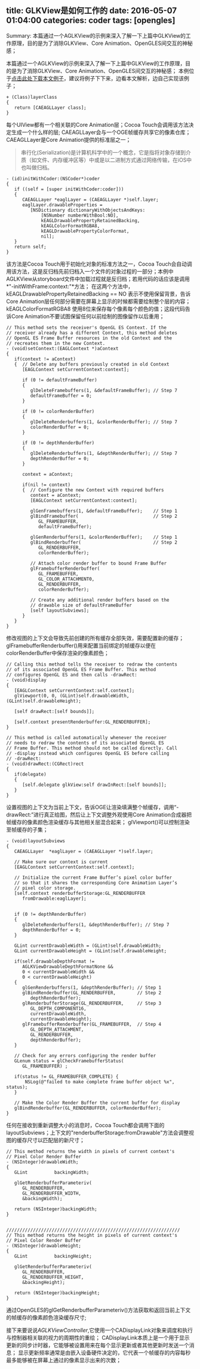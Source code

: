 title: GLKView是如何工作的
date: 2016-05-07 01:04:00
categories: coder
tags: [opengles]
-----------

Summary: 本篇通过一个AGLKView的示例来深入了解一下上篇中GLKView的工作原理，目的是为了消除GLKView、Core Animation、OpenGLES间交互的神秘感；
<!-- more -->

本篇通过一个AGLKView的示例来深入了解一下上篇中GLKView的工作原理，目的是为了消除GLKView、Core Animation、OpenGLES间交互的神秘感；
本例位于[点击此处下载本文例子](https://github.com/usiege/OpenGLES/tree/master/OpenGLES_Ch2/OpenGLES_Ch2_2)，建议将例子下下来，边看本文解析，边自己实现该例子；

```OC
+ (Class)layerClass
{
   return [CAEAGLLayer class];
}
```
每个UIView都有一个相关联的Core Animation层；Cocoa Touch会调用该方法决定生成一个什么样的层;
CAEAGLLayer会与一个OGE帧缓存共享它的像素仓库；CAEAGLLayer是Core Animation提供的标准层之一；
>串行化(Serialization)是计算机科学中的一个概念，它是指将对象存储到介质（如文件、内存缓冲区等）中或是以二进制方式通过网络传输，在iOS中也叫做归档。


```
- (id)initWithCoder:(NSCoder*)coder
{    
   if ((self = [super initWithCoder:coder]))
   {
      CAEAGLLayer *eaglLayer = (CAEAGLLayer *)self.layer;      
      eaglLayer.drawableProperties = 
         [NSDictionary dictionaryWithObjectsAndKeys:
             [NSNumber numberWithBool:NO], 
             kEAGLDrawablePropertyRetainedBacking, 
             kEAGLColorFormatRGBA8, 
             kEAGLDrawablePropertyColorFormat, 
             nil];          
   }
   return self;
}

```
该方法是Cocoa Touch用于初始化对象的标准方法之一，Cocoa Touch会自动调用该方法，这是反归档先前归档入一个文件的对象过程的一部分；本例中AGLKView从storyboard文件中加载过程就是反归档；若用代码的话应该是调用*"-initWithFrame:context:"*方法；
在这两个方法中，kEAGLDrawablePropertyRetainedBacking == NO 表示不使用保留背景，告诉Core Animation层任何部分需要在屏幕上显示的时候都需要绘制整个层的内容；kEAGLColorFormatRGBA8 使用8位来保存每个像素每个颜色的值；这段代码告诉Core Animation不要试图保留任何以前绘制的图像留作以后重用；

```
// This method sets the receiver's OpenGL ES Context. If the 
// receiver already has a different Context, this method deletes
// OpenGL ES Frame Buffer resources in the old Context and the 
// recreates them in the new Context.
- (void)setContext:(EAGLContext *)aContext
{
   if(context != aContext)
   {  // Delete any buffers previously created in old Context
      [EAGLContext setCurrentContext:context];
      
      if (0 != defaultFrameBuffer)
      {
         glDeleteFramebuffers(1, &defaultFrameBuffer); // Step 7
         defaultFrameBuffer = 0;
      }
      
      if (0 != colorRenderBuffer)
      {
         glDeleteRenderbuffers(1, &colorRenderBuffer); // Step 7
         colorRenderBuffer = 0;
      }
      
      if (0 != depthRenderBuffer)
      {
         glDeleteRenderbuffers(1, &depthRenderBuffer); // Step 7
         depthRenderBuffer = 0;
      }
      
      context = aContext;
   
      if(nil != context)
      {  // Configure the new Context with required buffers
         context = aContext;
         [EAGLContext setCurrentContext:context];
                   
         glGenFramebuffers(1, &defaultFrameBuffer);    // Step 1
         glBindFramebuffer(                            // Step 2
            GL_FRAMEBUFFER,             
            defaultFrameBuffer);

         glGenRenderbuffers(1, &colorRenderBuffer);    // Step 1
         glBindRenderbuffer(                           // Step 2
            GL_RENDERBUFFER, 
            colorRenderBuffer);
         
         // Attach color render buffer to bound Frame Buffer
         glFramebufferRenderbuffer(
            GL_FRAMEBUFFER, 
            GL_COLOR_ATTACHMENT0, 
            GL_RENDERBUFFER, 
            colorRenderBuffer);

         // Create any additional render buffers based on the
         // drawable size of defaultFrameBuffer
         [self layoutSubviews];
      }
   }
}
```

修改视图的上下文会导致先前创建的所有缓存全部失效，需要配置新的缓存；glFramebufferRenderbuffer()用来配置当前绑定的帧缓存以便在colorRenderBuffer中保存渲染的像素颜色；

```
// Calling this method tells the receiver to redraw the contents 
// of its associated OpenGL ES Frame Buffer. This method 
// configures OpenGL ES and then calls -drawRect:
- (void)display
{
   [EAGLContext setCurrentContext:self.context];
   glViewport(0, 0, (GLint)self.drawableWidth, (GLint)self.drawableHeight);

   [self drawRect:[self bounds]];
   
   [self.context presentRenderbuffer:GL_RENDERBUFFER];
}

// This method is called automatically whenever the receiver
// needs to redraw the contents of its associated OpenGL ES
// Frame Buffer. This method should not be called directly. Call
// -display instead which configures OpenGL ES before calling
// -drawRect:
- (void)drawRect:(CGRect)rect
{
   if(delegate)
   {
      [self.delegate glkView:self drawInRect:[self bounds]];
   }
}
```

设置视图的上下文为当前上下文，告诉OGE让渲染填满整个帧缓存，调用“-drawRect:”进行真正给图，然后让上下文调整外观使用Core Animation合成器把帧缓存的像素颜色渲染缓存与其他相关层混合起来；
glViewport()可以控制渲染至帧缓存的子集；


```
- (void)layoutSubviews
{
   CAEAGLLayer 	*eaglLayer = (CAEAGLLayer *)self.layer;
   
   // Make sure our context is current
   [EAGLContext setCurrentContext:self.context];

   // Initialize the current Frame Buffer’s pixel color buffer 
   // so that it shares the corresponding Core Animation Layer’s
   // pixel color storage.
   [self.context renderbufferStorage:GL_RENDERBUFFER 
      fromDrawable:eaglLayer];
      
   
   if (0 != depthRenderBuffer)
   {
      glDeleteRenderbuffers(1, &depthRenderBuffer); // Step 7
      depthRenderBuffer = 0;
   }
   
   GLint currentDrawableWidth = (GLint)self.drawableWidth;
   GLint currentDrawableHeight = (GLint)self.drawableHeight;
   
   if(self.drawableDepthFormat != 
      AGLKViewDrawableDepthFormatNone &&
      0 < currentDrawableWidth &&
      0 < currentDrawableHeight)
   {
      glGenRenderbuffers(1, &depthRenderBuffer); // Step 1
      glBindRenderbuffer(GL_RENDERBUFFER,        // Step 2
         depthRenderBuffer);
      glRenderbufferStorage(GL_RENDERBUFFER,     // Step 3 
         GL_DEPTH_COMPONENT16, 
         currentDrawableWidth, 
         currentDrawableHeight);
      glFramebufferRenderbuffer(GL_FRAMEBUFFER,  // Step 4 
         GL_DEPTH_ATTACHMENT, 
         GL_RENDERBUFFER, 
         depthRenderBuffer);
   }
   
   // Check for any errors configuring the render buffer   
   GLenum status = glCheckFramebufferStatus(
      GL_FRAMEBUFFER) ;
     
   if(status != GL_FRAMEBUFFER_COMPLETE) {
       NSLog(@"failed to make complete frame buffer object %x", status);
   }

   // Make the Color Render Buffer the current buffer for display
   glBindRenderbuffer(GL_RENDERBUFFER, colorRenderBuffer);
}

```
任何在接收到重新调整大小的消息时，Cocoa Touch都会调用下面的layoutSubviews；上下文的"renderbufferStorage:fromDrawable"方法会调整视图的缓存尺寸以匹配层的新尺寸；

```
// This method returns the width in pixels of current context's
// Pixel Color Render Buffer
- (NSInteger)drawableWidth;
{
   GLint          backingWidth;

   glGetRenderbufferParameteriv(
      GL_RENDERBUFFER, 
      GL_RENDERBUFFER_WIDTH, 
      &backingWidth);
      
   return (NSInteger)backingWidth;
}


/////////////////////////////////////////////////////////////////
// This method returns the height in pixels of current context's
// Pixel Color Render Buffer
- (NSInteger)drawableHeight;
{
   GLint          backingHeight;

   glGetRenderbufferParameteriv(
      GL_RENDERBUFFER, 
      GL_RENDERBUFFER_HEIGHT, 
      &backingHeight);
      
   return (NSInteger)backingHeight;
}
```

通过OpenGLES的glGetRenderbufferParameteriv()方法获取和返回当前上下文的帧缓存的像素颜色渲染缓存尺寸;

接下来要说说*AGLKViewController*,它使用一个CADisplayLink对象来调度和执行与控制器相关联的视力的周期性的重绘；
CADisplayLink本质上是一个用于显示更新的同步计时器，它能够被设置用来在每个显示更新或者其他更新时发送一个消息；
显示更新频率通常是由嵌入设备硬件决定的，它代表一个帧缓存的内容每秒最多能够被在屏幕上通过的像素显示出来的次数；


